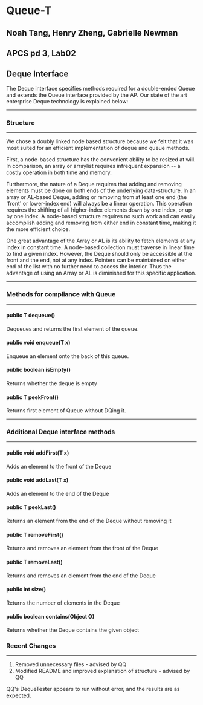 # Queue-T
## Noah Tang, Henry Zheng, Gabrielle Newman
## APCS pd 3, Lab02

## Deque Interface
The Deque interface specifies methods required for a double-ended Queue and extends the Queue interface provided by the AP. Our state of the art enterprise Deque technology is explained below:


***
### Structure
***
We chose a doubly linked node based structure because we felt that it was most suited for an efficient implementation of deque and queue methods. 

First, a node-based structure has the convenient ability to be resized at will. In comparison, an array or arraylist requires infrequent expansion -- a costly operation in both time and memory. 

Furthermore, the nature of a Deque requires that adding and removing elements must be done on both ends of the underlying data-structure. In an array or AL-based Deque, adding or removing from at least one end (the 'front' or lower-index end) will always be a linear operation. This operation requires the shifting of all higher-index elements down by one index, or up by one index. A node-based structure requires no such work and can easily accomplish adding and removing from either end in constant time, making it the more efficient choice.

One great advantage of the Array or AL is its ability to fetch elements at any index in constant time. A node-based collection must traverse in linear time to find a given index. However, the Deque should only be accessible at the front and the end, not at any index. Pointers can be maintained on either end of the list with no further need to access the interior. Thus the advantage of using an Array or AL is diminished for this specific application.


***
### Methods for compliance with Queue
***
#### public T dequeue()
Dequeues and returns the first element of the queue.
#### public void enqueue(T x)
Enqueue an element onto the back of this queue.
#### public boolean isEmpty()
Returns whether the deque is empty
#### public T peekFront()
Returns first element of Queue without DQing it.


***
### Additional Deque interface methods
***
#### public void addFirst(T x)
Adds an element to the front of the Deque
#### public void addLast(T x)
Adds an element to the end of the Deque
#### public T peekLast()
Returns an element from the end of the Deque without removing it
#### public T removeFirst()
Returns and removes an element from the front of the Deque
#### public T removeLast()
Returns and removes an element from the end of the Deque
#### public int size()
Returns the number of elements in the Deque
#### public boolean contains(Object O)
Returns whether the Deque contains the given object


### Recent Changes
***
1. Removed unnecessary files - advised by QQ
2. Modified README and improved explanation of structure - advised by QQ

QQ's DequeTester appears to run without error, and the results are as expected.